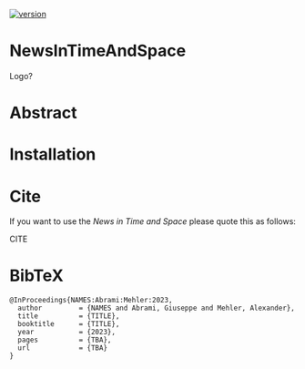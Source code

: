 [![version](https://img.shields.io/github/license/texttechnologylab/NewsInTimeAndSpace)]()

# NewsInTimeAndSpace
Logo?


# Abstract


# Installation


# Cite
If you want to use the *News in Time and Space* please quote this as follows:

CITE

# BibTeX
```
@InProceedings{NAMES:Abrami:Mehler:2023,
  author         = {NAMES and Abrami, Giuseppe and Mehler, Alexander},
  title          = {TITLE},
  booktitle      = {TITLE},
  year           = {2023},
  pages          = {TBA},
  url            = {TBA}
}

```
